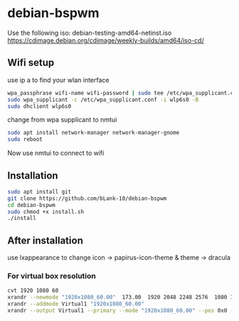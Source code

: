 
# debian-bspwm

Use the following iso: debian-testing-amd64-netinst.iso
https://cdimage.debian.org/cdimage/weekly-builds/amd64/iso-cd/

## Wifi setup

use ip a to find your wlan interface

```bash
wpa_passphrase wifi-name wifi-password | sudo tee /etc/wpa_supplicant.conf
sudo wpa_supplicant -c /etc/wpa_supplicant.conf -i wlp6s0 -B
sudo dhclient wlp6s0
```

change from wpa supplicant to nmtui
```bash
sudo apt install network-manager network-manager-gnome
sudo reboot
```
Now use nmtui to connect to wifi


## Installation

```bash
sudo apt install git
git clone https://github.com/bLank-10/debian-bspwm
cd debian-bspwm
sudo chmod +x install.sh
./install
```

## After installation

use lxappearance to change icon -> papirus-icon-theme & theme -> dracula
### For virtual box resolution

```bash
cvt 1920 1080 60
xrandr --newmode "1920x1080_60.00"  173.00  1920 2048 2248 2576  1080 1083 1088 1120 -hsync +vsync
xrandr --addmode Virtual1 "1920x1080_60.00"
xrandr --output Virtual1 --primary --mode "1920x1080_60.00" --pos 0x0 --rotate normal
```